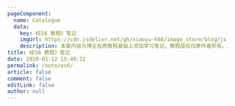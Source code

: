 ```yaml
---
pageComponent: 
  name: Catalogue
  data: 
    key: 《ES6 教程》笔记
    imgUrl: https://cdn.jsdelivr.net/gh/xiaoyu-666/image_store/blog/js.jpg
    description: 本章内容为博主在原教程基础上添加学习笔记，教程版权归原作者所有。来源：<a href='https://es6.ruanyifeng.com/' target='_blank'>ES6教程</a>
title: 《ES6 教程》笔记
date: 2020-01-12 15:49:22
permalink: /note/es6/
article: false
comment: false
editLink: false
author: null
---
```


